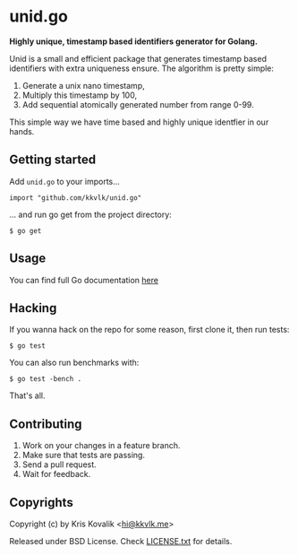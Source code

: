 # unid.go

**Highly unique, timestamp based identifiers generator for Golang.**

Unid is a small and efficient package that generates timestamp based
identifiers with extra uniqueness ensure. The algorithm is pretty simple:

1. Generate a unix nano timestamp,
2. Multiply this timestamp by 100,
3. Add sequential atomically generated number from range 0-99.

This simple way we have time based and highly unique identfier in our hands.

## Getting started

Add `unid.go` to your imports...

    import "github.com/kkvlk/unid.go"

... and run go get from the project directory:

    $ go get

## Usage

You can find full Go documentation [here](http://godoc.org/github.com/kkvlk/unid.go)

## Hacking

If you wanna hack on the repo for some reason, first clone it, then run tests:

    $ go test

You can also run benchmarks with:

    $ go test -bench .

That's all.

## Contributing

1. Work on your changes in a feature branch.
2. Make sure that tests are passing.
3. Send a pull request.
4. Wait for feedback.

## Copyrights

Copyright (c) by Kris Kovalik <<hi@kkvlk.me>>

Released under BSD License. Check [LICENSE.txt](LICENSE.txt) for details.
